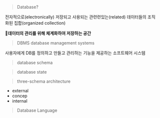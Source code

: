 
> Database?

전자적으로(electronically) 저장되고 사용되는 관련련있는(related) 데이터들의 조직화된 집합(organized collection)

**데이터의 관리를 위해 체계화하여 저장하는 공간** 

> DBMS
> database management systems

사용자에게 DB를 정의하고 만들고 관리하는 기능을 제공하는 소프트웨어 시스템


> database schema



> database state



> three-schema architecture

- external
- concep
- internal



> Database Language



